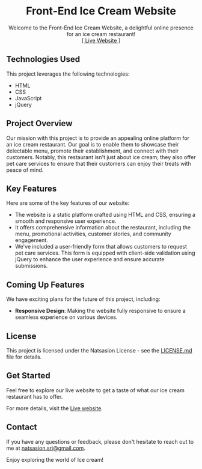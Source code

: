 <h1 align="center">Front-End Ice Cream Website</h1>
<p align="center">
    Welcome to the Front-End Ice Cream Website, a delightful online presence for an ice cream restaurant!
    <br>
    <a href="https://nsicecream.netlify.app/index.html">[ Live Website ]</a>
</p>

## Technologies Used
This project leverages the following technologies:
* HTML
* CSS
* JavaScript
* jQuery

## Project Overview
Our mission with this project is to provide an appealing online platform for an ice cream restaurant. Our goal is to enable them to showcase their delectable menu, promote their establishment, and connect with their customers. Notably, this restaurant isn't just about ice cream; they also offer pet care services to ensure that their customers can enjoy their treats with peace of mind.

## Key Features
Here are some of the key features of our website:

* The website is a static platform crafted using HTML and CSS, ensuring a smooth and responsive user experience.
* It offers comprehensive information about the restaurant, including the menu, promotional activities, customer stories, and community engagement.
* We've included a user-friendly form that allows customers to request pet care services. This form is equipped with client-side validation using jQuery to enhance the user experience and ensure accurate submissions.

## Coming Up Features
We have exciting plans for the future of this project, including:

* **Responsive Design**: Making the website fully responsive to ensure a seamless experience on various devices.

## License
This project is licensed under the Natsasion License - see the [LICENSE.md](LICENSE) file for details.

## Get Started
Feel free to explore our live website to get a taste of what our ice cream restaurant has to offer.

For more details, visit the [Live website](https://nsicecream.netlify.app/index.html).

## Contact
If you have any questions or feedback, please don't hesitate to reach out to me at [natsasion.sri@gmail.com](mailto:natsasion.sri@gmail.com).

Enjoy exploring the world of Ice cream!
